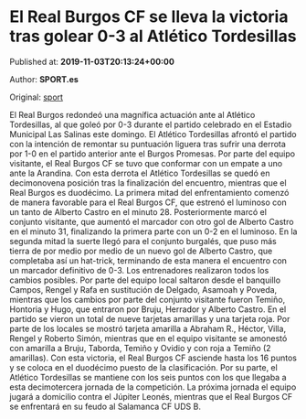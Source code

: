 
# El Real Burgos CF se lleva la victoria tras golear 0-3 al Atlético Tordesillas

Published at: **2019-11-03T20:13:24+00:00**

Author: **SPORT.es**

Original: [sport](https://www.sport.es/es/noticias/tercera-division/el-real-burgos-cf-se-lleva-la-victoria-tras-golear-0-3-al-atletico-tordesillas-7713159)

El Real Burgos redondeó una magnífica actuación ante al Atlético Tordesillas, al que goleó por 0-3 durante el partido celebrado en el Estadio Municipal Las Salinas este domingo. El Atlético Tordesillas afrontó el partido con la intención de remontar su puntuación liguera tras sufrir una derrota por 1-0 en el partido anterior ante el Burgos Promesas. Por parte del equipo visitante, el Real Burgos CF se tuvo que conformar con un empate a uno ante la Arandina. Con esta derrota el Atlético Tordesillas se quedó en decimonovena posición tras la finalización del encuentro, mientras que el Real Burgos es duodécimo.
La primera mitad del enfrentamiento comenzó de manera favorable para el Real Burgos CF, que estrenó el luminoso con un tanto de Alberto Castro en el minuto 28. Posteriormente marcó el conjunto visitante, que aumentó el marcador con otro gol de Alberto Castro en el minuto 31, finalizando la primera parte con un 0-2 en el luminoso.
En la segunda mitad la suerte llegó para el conjunto burgalés, que puso más tierra de por medio por medio de un nuevo gol de Alberto Castro, que completaba así un hat-trick, terminando de esta manera el encuentro con un marcador definitivo de 0-3.
Los entrenadores realizaron todos los cambios posibles. Por parte del equipo local saltaron desde el banquillo Campos, Rengel y Rafa en sustitución de Delgado, Asamoah y Poveda, mientras que los cambios por parte del conjunto visitante fueron Temiño, Hontoria y Hugo, que entraron por Bruju, Herrador y Alberto Castro.
En el partido se vieron un total de nueve tarjetas amarillas y una tarjeta roja. Por parte de los locales se mostró tarjeta amarilla a Abraham R., Héctor, Villa, Rengel y Roberto Simón, mientras que en el equipo visitante se amonestó con amarilla a Bruju, Taborda, Temiño y Ovidio y con roja a Temiño (2 amarillas).
Con esta victoria, el Real Burgos CF asciende hasta los 16 puntos y se coloca en el duodécimo puesto de la clasificación. Por su parte, el Atlético Tordesillas se mantiene con los seis puntos con los que llegaba a esta decimotercera jornada de la competición.
La próxima jornada el equipo jugará a domicilio contra el Júpiter Leonés, mientras que el Real Burgos CF se enfrentará en su feudo al Salamanca CF UDS B.
